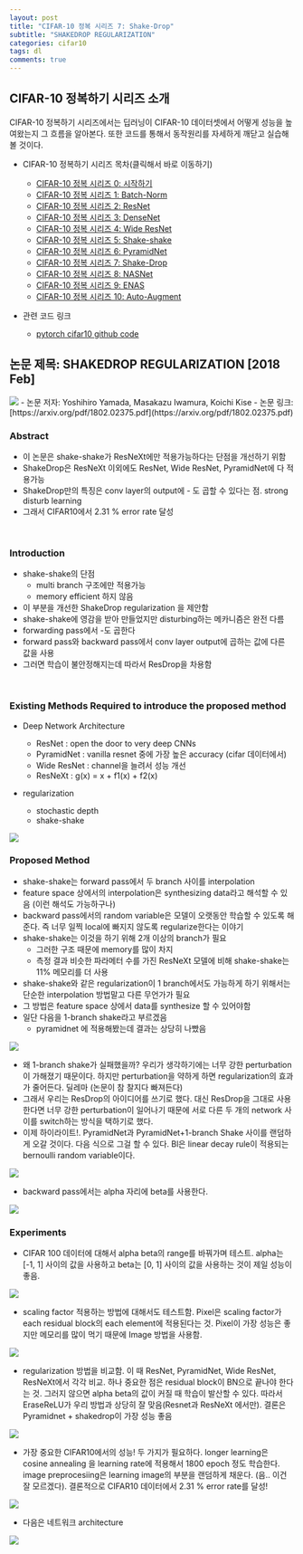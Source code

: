 ```yaml
---
layout: post
title: "CIFAR-10 정복 시리즈 7: Shake-Drop"
subtitle: "SHAKEDROP REGULARIZATION"
categories: cifar10
tags: dl
comments: true
---
```


## CIFAR-10 정복하기 시리즈 소개
CIFAR-10 정복하기 시리즈에서는 딥러닝이 CIFAR-10 데이터셋에서 어떻게 성능을 높여왔는지 그 흐름을 알아본다. 또한 코드를 통해서 동작원리를 자세하게 깨닫고 실습해볼 것이다. 

- CIFAR-10 정복하기 시리즈 목차(클릭해서 바로 이동하기)
  - [CIFAR-10 정복 시리즈 0: 시작하기](https://dnddnjs.github.io/cifar10/2018/10/07/start_cifar10/)
  - [CIFAR-10 정복 시리즈 1: Batch-Norm](https://dnddnjs.github.io/cifar10/2018/10/08/batchnorm/)
  - [CIFAR-10 정복 시리즈 2: ResNet](https://dnddnjs.github.io/cifar10/2018/10/09/resnet/)
  - [CIFAR-10 정복 시리즈 3: DenseNet](https://dnddnjs.github.io/cifar10/2018/10/11/densenet/)
  - [CIFAR-10 정복 시리즈 4: Wide ResNet](https://dnddnjs.github.io/cifar10/2018/10/12/wide_resnet/)
  - [CIFAR-10 정복 시리즈 5: Shake-shake](https://dnddnjs.github.io/cifar10/2018/10/13/shake_shake/)
  - [CIFAR-10 정복 시리즈 6: PyramidNet](https://dnddnjs.github.io/cifar10/2018/10/24/pyramidnet/)
  - [CIFAR-10 정복 시리즈 7: Shake-Drop](https://dnddnjs.github.io/cifar10/2018/10/19/shake_drop/)
  - [CIFAR-10 정복 시리즈 8: NASNet](https://dnddnjs.github.io/cifar10/2018/11/03/nasnet/)
  - [CIFAR-10 정복 시리즈 9: ENAS](https://dnddnjs.github.io/cifar10/2018/11/03/enas/)
  - [CIFAR-10 정복 시리즈 10: Auto-Augment](https://dnddnjs.github.io/cifar10/2018/11/05/autoaugment/)

- 관련 코드 링크
  - [pytorch cifar10 github code](https://github.com/dnddnjs/pytorch-cifar10) 

## 논문 제목: SHAKEDROP REGULARIZATION [2018 Feb]

<img src="https://www.dropbox.com/s/zd09fkmeu47wq3q/Screenshot%202018-10-19%2015.13.31.png?dl=1">
- 논문 저자: Yoshihiro Yamada, Masakazu Iwamura, Koichi Kise
- 논문 링크: [https://arxiv.org/pdf/1802.02375.pdf](https://arxiv.org/pdf/1802.02375.pdf)

<br/>

### Abstract
- 이 논문은 shake-shake가 ResNeXt에만 적용가능하다는 단점을 개선하기 위함
- ShakeDrop은 ResNeXt 이외에도 ResNet, Wide ResNet, PyramidNet에 다 적용가능
- ShakeDrop만의 특징은 conv layer의 output에 - 도 곱할 수 있다는 점. strong disturb learning
- 그래서 CIFAR10에서 2.31 % error rate 달성

<br/>

### Introduction
- shake-shake의 단점
  - multi branch 구조에만 적용가능
  - memory efficient 하지 않음
- 이 부분을 개선한 ShakeDrop regularization 을 제안함
- shake-shake에 영감을 받아 만들었지만 disturbing하는 메카니즘은 완전 다름
- forwarding pass에서 -도 곱한다
- forward pass와 backward pass에서 conv layer output에 곱하는 값에 다른 값을 사용
- 그러면 학습이 불안정해지는데 따라서 ResDrop을 차용함

<br/>

### Existing Methods Required to introduce the proposed method
- Deep Network Architecture
  - ResNet : open the door to very deep CNNs
  - PyramidNet : vanilla resnet 중에 가장 높은 accuracy (cifar 데이터에서)
  - Wide ResNet : channel을 늘려서 성능 개선
  - ResNeXt : g(x) = x + f1(x) + f2(x)

- regularization
  - stochastic depth
  - shake-shake

<img src="https://www.dropbox.com/s/r4fsxd1z9oioeel/Screenshot%202018-10-20%2013.58.32.png?dl=1">

<br/>

### Proposed Method
- shake-shake는 forward pass에서 두 branch 사이를 interpolation
- feature space 상에서의 interpolation은 synthesizing data라고 해석할 수 있음 (이런 해석도 가능하구나)
- backward pass에서의 random variable은 모델이 오랫동안 학습할 수 있도록 해준다. 즉 너무 일찍 local에 빠지지 않도록 regularize한다는 이야기
- shake-shake는 이것을 하기 위해 2개 이상의 branch가 필요
  - 그러한 구조 때문에 memory를 많이 차지
  - 측정 결과 비슷한 파라메터 수를 가진 ResNeXt 모델에 비해 shake-shake는 11% 메모리를 더 사용
- shake-shake와 같은 regularization이 1 branch에서도 가능하게 하기 위해서는 단순한 interpolation 방법말고 다른 무언가가 필요
- 그 방법은 feature space 상에서 data를 synthesize 할 수 있어야함
- 일단 다음을 1-branch shake라고 부르겠음
  - pyramidnet 에 적용해봤는데 결과는 상당히 나빴음
<img src="https://www.dropbox.com/s/x4q3gw6y8m9x3sd/Screenshot%202018-10-20%2014.14.08.png?dl=1">

- 왜 1-branch shake가 실패했을까? 우리가 생각하기에는 너무 강한 perturbation이 가해졌기 때문이다. 하지만 perturbation을 약하게 하면 regularization의 효과가 줄어든다. 딜레마 (논문이 참 찰지다 빠져든다)
- 그래서 우리는 ResDrop의 아이디어를 쓰기로 했다. 대신 ResDrop을 그대로 사용한다면 너무 강한 perturbation이 일어나기 때문에 서로 다른 두 개의 network 사이를 switch하는 방식을 택하기로 했다.
- 이제 하이라이트!. PyramidNet과 PyramidNet+1-branch Shake 사이를 랜덤하게 오갈 것이다. 다음 식으로 그걸 할 수 있다. Bl은 linear decay rule이 적용되는 bernoulli random variable이다.

<img src="https://www.dropbox.com/s/bv20uznlczyob4q/Screenshot%202018-10-20%2014.31.28.png?dl=1">

- backward pass에서는 alpha 자리에 beta를 사용한다.

<img src="https://www.dropbox.com/s/k9rwk5ekgvev3q5/Screenshot%202018-10-20%2014.39.01.png?dl=1">

<br/>

### Experiments
- CIFAR 100 데이터에 대해서 alpha beta의 range를 바꿔가며 테스트. alpha는 [-1, 1] 사이의 값을 사용하고 beta는 [0, 1] 사이의 값을 사용하는 것이 제일 성능이 좋음.
<img src="https://www.dropbox.com/s/rybln8m5fmip910/Screenshot%202018-10-20%2014.42.09.png?dl=1">

- scaling factor 적용하는 방법에 대해서도 테스트함. Pixel은 scaling factor가 each residual block의 each element에 적용된다는 것. Pixel이 가장 성능은 좋지만 메모리를 많이 먹기 때문에 Image 방법을 사용함. 

<img src="https://www.dropbox.com/s/ppjgqxkxckqhlag/Screenshot%202018-10-20%2014.49.36.png?dl=1">

- regularization 방법을 비교함. 이 때 ResNet, PyramidNet, Wide ResNet, ResNeXt에서 각각 비교. 하나 중요한 점은 residual block이 BN으로 끝나야 한다는 것. 그러지 않으면 alpha beta의 값이 커질 때 학습이 발산할 수 있다. 따라서 EraseReLU가 우리 방법과 상당히 잘 맞음(Resnet과 ResNeXt 에서만). 결론은 Pyramidnet + shakedrop이 가장 성능 좋음

<img src="https://www.dropbox.com/s/nzp5z87drritxiv/Screenshot%202018-10-20%2014.56.07.png?dl=1">

- 가장 중요한 CIFAR10에서의 성능! 두 가지가 필요하다. longer learning은 cosine annealing 을 learning rate에 적용해서 1800 epoch 정도 학습한다. image preprocesiing은 learning image의 부분을 랜덤하게 채운다. (음.. 이건 잘 모르겠다). 결론적으로 CIFAR10 데이터에서 2.31 % error rate를 달성!

<img src="https://www.dropbox.com/s/0c8ahsplod8asry/Screenshot%202018-10-20%2015.01.05.png?dl=1">

- 다음은 네트워크 architecture
<img src="https://www.dropbox.com/s/n1ls9dsr5cqn5qf/Screenshot%202018-10-20%2015.02.08.png?dl=1">